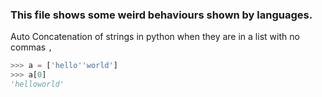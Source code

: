 ### This file shows some weird behaviours shown by languages.

Auto Concatenation of strings in python when they are in a list with no commas `,`

```py
>>> a = ['hello''world']
>>> a[0]
'helloworld'
```

